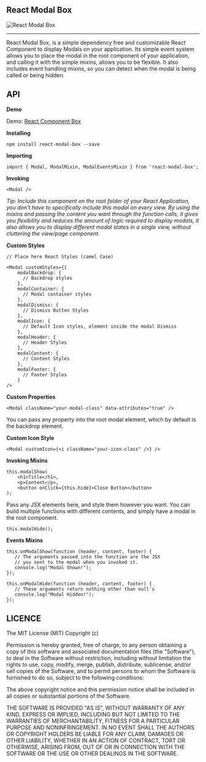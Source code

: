 React Modal Box
---

![React Modal Box](http://i.imgur.com/tYqVH7z.png)

---

React Modal Box, is a simple dependency free and customizable React Component to display Modals on your application. 
Its simple event system allows you to place the modal in the root component of your application, and calling it with
the simple mixins, allows you to be flexible. It also includes event handling mixins, so you can detect when the modal
is being called or being hidden.

API
---

__Demo__

Demo: [React Component Box](http://www.sadiqevani.com/react-modal-box/)

__Installing__
```
npm install react-modal-box --save
```


__Importing__

```
import { Modal, ModalMixin, ModalEventsMixin } from 'react-modal-box';
```

__Invoking__

```
<Modal />
```
*Tip: Include this component on the root folder of your React Application, you don't have to specifically include 
this modal on every view. By using the mixins and passing the content you want through the function calls, it gives you
flexibility and reduces the amount of logic required to display modals, it also allows you to display different modal
states in a single view, without cluttering the view/page component.*

__Custom Styles__

```
// Place here React Styles (camel Case)

<Modal customStyles={{
    modalBackdrop: {
      // Backdrop styles
    },
    modalContainer: {
      // Modal container styles
    },
    modalDismiss: {
      // Dismiss Button Styles
    },
    modalIcon: {
      // Default Icon styles, element inside the modal Dismiss
    }, 
    modalHeader: {
      // Header Styles
    },
    modalContent: {
      // Content Styles
    },
    modalFooter: {
      // Footer Styles
    }
/>
```

__Custom Properties__

```
<Modal className="your-modal-class" data-attributes="true" />
```
You can pass any property into the root modal element, which by default is the backdrop element.

__Custom Icon Style__

```
<Modal customIcon={<i className="your-icon-class" />} />
```

__Invoking Mixins__

```
this.modalShow(
    <h1>Title</h1>,
    <p>Content</p>,
    <button onClick={this.hide}>Close Button</button>
);
```
Pass any JSX elements here, and style them however you want. You can build multiple functions with different contents,
and simply have a modal in the root component.


```
this.modalHide();
```

__Events Mixins__

```
this.onModalShow(function (header, content, footer) {
   // The arguments passed into the function are the JSX
   // you sent to the modal when you invoked it.
   console.log("Modal Shown!");
});

this.onModalHide(function (header, content, footer) {
   // These arguments return nothing other than null's
   console.log("Modal Hidden!");
});
```

LICENCE
---
The MIT License (MIT)
Copyright (c) <year> <copyright holders>

Permission is hereby granted, free of charge, to any person obtaining a copy of this software and associated documentation files (the "Software"), to deal in the Software without restriction, including without limitation the rights to use, copy, modify, merge, publish, distribute, sublicense, and/or sell copies of the Software, and to permit persons to whom the Software is furnished to do so, subject to the following conditions:

The above copyright notice and this permission notice shall be included in all copies or substantial portions of the Software.

THE SOFTWARE IS PROVIDED "AS IS", WITHOUT WARRANTY OF ANY KIND, EXPRESS OR IMPLIED, INCLUDING BUT NOT LIMITED TO THE WARRANTIES OF MERCHANTABILITY, FITNESS FOR A PARTICULAR PURPOSE AND NONINFRINGEMENT. IN NO EVENT SHALL THE AUTHORS OR COPYRIGHT HOLDERS BE LIABLE FOR ANY CLAIM, DAMAGES OR OTHER LIABILITY, WHETHER IN AN ACTION OF CONTRACT, TORT OR OTHERWISE, ARISING FROM, OUT OF OR IN CONNECTION WITH THE SOFTWARE OR THE USE OR OTHER DEALINGS IN THE SOFTWARE.